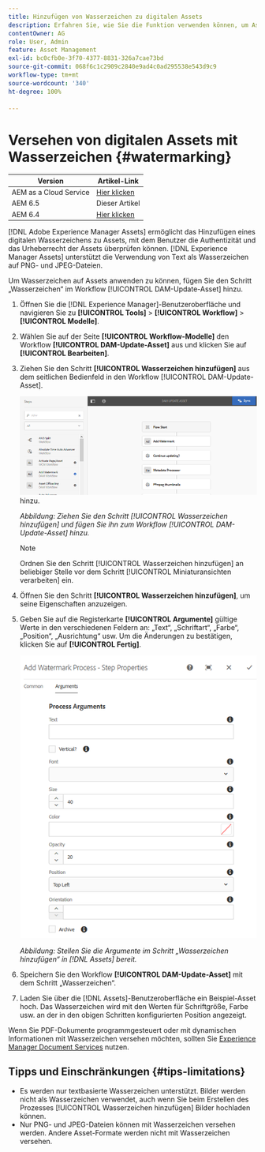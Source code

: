 ```yaml
---
title: Hinzufügen von Wasserzeichen zu digitalen Assets
description: Erfahren Sie, wie Sie die Funktion verwenden können, um Assets digitale Wasserzeichen hinzuzufügen.
contentOwner: AG
role: User, Admin
feature: Asset Management
exl-id: bc0cfb0e-3f70-4377-8831-326a7cae73bd
source-git-commit: 068f6c1c2909c2840e9ad4c0ad295538e543d9c9
workflow-type: tm+mt
source-wordcount: '340'
ht-degree: 100%

---
```


# Versehen von digitalen Assets mit Wasserzeichen {#watermarking}

| Version | Artikel-Link |
| -------- | ---------------------------- |
| AEM as a Cloud Service | [Hier klicken](https://experienceleague.adobe.com/docs/experience-manager-cloud-service/content/assets/manage/watermark-assets.html?lang=de) |
| AEM 6.5 | Dieser Artikel |
| AEM 6.4 | [Hier klicken](https://experienceleague.adobe.com/docs/experience-manager-64/assets/administer/watermarking.html?lang=de) |

[!DNL Adobe Experience Manager Assets] ermöglicht das Hinzufügen eines digitalen Wasserzeichens zu Assets, mit dem Benutzer die Authentizität und das Urheberrecht der Assets überprüfen können. [!DNL Experience Manager Assets] unterstützt die Verwendung von Text als Wasserzeichen auf PNG- und JPEG-Dateien.

Um Wasserzeichen auf Assets anwenden zu können, fügen Sie den Schritt „Wasserzeichen“ im Workflow [!UICONTROL DAM-Update-Asset] hinzu.

1. Öffnen Sie die [!DNL Experience Manager]-Benutzeroberfläche und navigieren Sie zu **[!UICONTROL Tools]** > **[!UICONTROL Workflow]** > **[!UICONTROL Modelle]**.
1. Wählen Sie auf der Seite **[!UICONTROL Workflow-Modelle]** den Workflow **[!UICONTROL DAM-Update-Asset]** aus und klicken Sie auf **[!UICONTROL Bearbeiten]**.

1. Ziehen Sie den Schritt **[!UICONTROL Wasserzeichen hinzufügen]** aus dem seitlichen Bedienfeld in den Workflow [!UICONTROL DAM-Update-Asset].

   ![Fügen Sie den Schritt [!UICONTROL Wasserzeichen hinzufügen] durch Ziehen zum Workflow [!UICONTROL DAM-Update-Asset] ](assets/add_watermark_step_aem_assets.png) hinzu.

   *Abbildung: Ziehen Sie den Schritt [!UICONTROL Wasserzeichen hinzufügen] und fügen Sie ihn zum Workflow [!UICONTROL DAM-Update-Asset] hinzu.*

   >[!NOTE]
   >
   >Ordnen Sie den Schritt [!UICONTROL Wasserzeichen hinzufügen] an beliebiger Stelle vor dem Schritt [!UICONTROL Miniaturansichten verarbeiten] ein.

1. Öffnen Sie den Schritt **[!UICONTROL Wasserzeichen hinzufügen]**, um seine Eigenschaften anzuzeigen.
1. Geben Sie auf die Registerkarte **[!UICONTROL Argumente]** gültige Werte in den verschiedenen Feldern an: „Text“, „Schriftart“, „Farbe“, „Position“, „Ausrichtung“ usw. Um die Änderungen zu bestätigen, klicken Sie auf **[!UICONTROL Fertig]**.

   ![Bereitstellen der Argumente im Schritt „Wasserzeichen hinzufügen“ in [!DNL Assets]](assets/arguments_add_watermark_aem_assets.png)

   *Abbildung: Stellen Sie die Argumente im Schritt „Wasserzeichen hinzufügen“ in [!DNL Assets] bereit.*

1. Speichern Sie den Workflow **[!UICONTROL DAM-Update-Asset]** mit dem Schritt „Wasserzeichen“.
1. Laden Sie über die [!DNL Assets]-Benutzeroberfläche ein Beispiel-Asset hoch. Das Wasserzeichen wird mit den Werten für Schriftgröße, Farbe usw. an der in den obigen Schritten konfigurierten Position angezeigt.

Wenn Sie PDF-Dokumente programmgesteuert oder mit dynamischen Informationen mit Wasserzeichen versehen möchten, sollten Sie [Experience Manager Document Services](/help/forms/using/overview-aem-document-services.md) nutzen.

## Tipps und Einschränkungen {#tips-limitations}

* Es werden nur textbasierte Wasserzeichen unterstützt. Bilder werden nicht als Wasserzeichen verwendet, auch wenn Sie beim Erstellen des Prozesses [!UICONTROL Wasserzeichen hinzufügen] Bilder hochladen können.
* Nur PNG- und JPEG-Dateien können mit Wasserzeichen versehen werden. Andere Asset-Formate werden nicht mit Wasserzeichen versehen.
